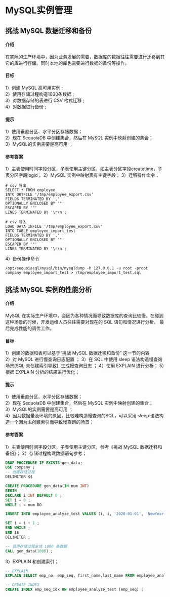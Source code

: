 
# MySQL实例管理

## 挑战 MySQL 数据迁移和备份

#### 介绍

在实际的生产环境中，因为业务发展的需要，数据库的数据往往需要进行迁移到其它的库进行存储。同时本地的库也需要进行数据的备份等操作。

#### 目标

1）创建 MySQL 高可用实例 ;  
2）使用存储过程构造1000条数据 ;  
3）对数据存储的表进行 CSV 格式迁移 ;  
4）对数据进行备份 ;  

#### 提示

1）使用垂直分区、水平分区存储数据；  
2）现在 SequoiaDB 中创建集合，然后在 MySQL 实例中映射创建的集合；  
3）MySQL的实例需要是高可用 ；  

#### 参考答案

1）主表使用时间字段分区，子表使用主键分区，如主表分区字段createtime，子表分区字段logid；
2）MySQL 实例中映射表有主键字段；
3）迁移操作命令：
```shell
# csv 导出
SELECT * FROM employee   
INTO OUTFILE '/tmp/employee_export.csv'   
FIELDS TERMINATED BY ','
OPTIONALLY ENCLOSED BY '"'
ESCAPED BY '"'
LINES TERMINATED BY '\r\n';

# csv 导入
LOAD DATA INFILE '/tmp/employee_export.csv'
INTO TABLE employee_import_test
FIELDS TERMINATED BY ','
OPTIONALLY ENCLOSED BY '"'
ESCAPED BY '"'
LINES TERMINATED BY '\r\n'; 
```
4）备份操作命令
```
/opt/sequoiasql/mysql/bin/mysqldump -h 127.0.0.1 -u root -proot  company employee_import_test > /tmp/employee_import_test.sql
```


## 挑战 MySQL 实例的性能分析

#### 介绍

MySQL 在实际生产环境中，会因为各种情况而导致数据库的查询比较慢。在碰到这种场景的时候，开发运维人员往往需要对现在的 SQL 语句和情况进行分析， 最后完成性能的调优工作。

#### 目标

1）创建的数据和表可以基于“挑战 MySQL 数据迁移和备份” 这一节的内容  
2）对 MySQL 进行慢查询日志配置 ；
3）在 SQL 中使用 sleep 语法构造慢查询场景(SQL 未创建索引导致), 生成慢查询日志 ；
4）使用 EXPLAIN 进行分析；
5）根据 EXPLAIN 分析的结果进行优化；  

#### 提示

1）使用垂直分区、水平分区存储数据；  
2）现在 SequoiaDB 中创建集合，然后在 MySQL 实例中映射创建的集合；  
3）MySQL的实例需要是高可用 ；  
4）因为数据量及环境的原因，比较难构造慢查询的SQL，可以采用 sleep 语法构造一个因为未创建索引而导致慢查询的场景；

#### 参考答案

1）主表使用时间字段分区，子表使用主键分区，参考《挑战 MySQL 数据迁移和备份》；
2）存储过程构建数据语句参考；
```sql
DROP PROCEDURE IF EXISTS gen_data;
USE company ;
-- 创建存储过程
DELIMITER $$

CREATE PROCEDURE gen_data(IN num INT)
BEGIN
DECLARE i INT DEFAULT 0 ;
SET i = 0 ;
WHILE i < num DO

INSERT INTO employee_analyze_test VALUES (i, i, '2020-01-01', 'NewYear-NewDay', 'NewLife', 'M', '2020-01-01') ;

SET i = i + 1 ;
END WHILE ;
END $$
DELIMITER ;

-- 调用存储过程生成 1000 条数据
CALL gen_data(1000) ;

```
3）EXPLAIN 和创建索引；
```sql
-- EXPLAIN
EXPLAIN SELECT emp_no, emp_seq, first_name,last_name FROM employee_analyze_test WHERE emp_seq = 20;

-- CREATE INDEX
CREATE INDEX emp_seq_idx ON employee_analyze_test (emp_seq) ;
```

